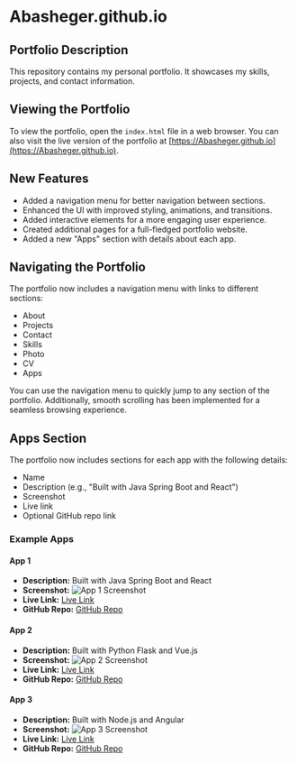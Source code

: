 # Abasheger.github.io

## Portfolio Description

This repository contains my personal portfolio. It showcases my skills, projects, and contact information.

## Viewing the Portfolio

To view the portfolio, open the `index.html` file in a web browser. You can also visit the live version of the portfolio at [https://Abasheger.github.io](https://Abasheger.github.io).

## New Features

- Added a navigation menu for better navigation between sections.
- Enhanced the UI with improved styling, animations, and transitions.
- Added interactive elements for a more engaging user experience.
- Created additional pages for a full-fledged portfolio website.
- Added a new "Apps" section with details about each app.

## Navigating the Portfolio

The portfolio now includes a navigation menu with links to different sections:
- About
- Projects
- Contact
- Skills
- Photo
- CV
- Apps

You can use the navigation menu to quickly jump to any section of the portfolio. Additionally, smooth scrolling has been implemented for a seamless browsing experience.

## Apps Section

The portfolio now includes sections for each app with the following details:
- Name
- Description (e.g., "Built with Java Spring Boot and React")
- Screenshot
- Live link
- Optional GitHub repo link

### Example Apps

#### App 1
- **Description:** Built with Java Spring Boot and React
- **Screenshot:** ![App 1 Screenshot](path/to/app1/screenshot.jpg)
- **Live Link:** [Live Link](https://live-link-to-app1.com)
- **GitHub Repo:** [GitHub Repo](https://github.com/yourusername/app1)

#### App 2
- **Description:** Built with Python Flask and Vue.js
- **Screenshot:** ![App 2 Screenshot](path/to/app2/screenshot.jpg)
- **Live Link:** [Live Link](https://live-link-to-app2.com)
- **GitHub Repo:** [GitHub Repo](https://github.com/yourusername/app2)

#### App 3
- **Description:** Built with Node.js and Angular
- **Screenshot:** ![App 3 Screenshot](path/to/app3/screenshot.jpg)
- **Live Link:** [Live Link](https://live-link-to-app3.com)
- **GitHub Repo:** [GitHub Repo](https://github.com/yourusername/app3)
